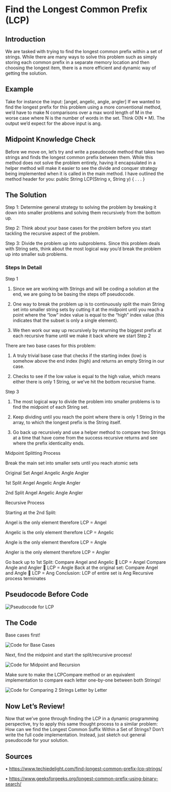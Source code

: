 # Find the Longest Common Prefix (LCP)
## Introduction
We are tasked with trying to find the longest common prefix within a set of strings. While there are many ways to solve this problem such as simply storing each common prefix in a separate memory location and then choosing the longest item, there is a more efficient and dynamic way of getting the solution. 
## Example
Take for instance the input: [angel, angelic, angle, angler] 
If we wanted to find the longest prefix for this problem using a more conventional method, we’d have to make N comparisons over a max word length of M in the worse case where N is the number of words in the set. Think O(N * M).
The output we’d expect for the above input is ang. 
## Midpoint Knowledge Check
Before we move on, let’s try and write a pseudocode method that takes two strings and finds the longest common prefix between them. While this method does not solve the problem entirely, having it encapsulated in a helper method will make it easier to see the divide and conquer strategy being implemented when it is called in the main method. I have outlined the method header for you:
public String LCP(String x, String y) {
. . .
}
## The Solution
Step 1: Determine general strategy to solving the problem by breaking it down into smaller problems and solving them recursively from the bottom up.

Step 2: Think about your base cases for the problem before you start tackling the recursive aspect of the problem. 

Step 3: Divide the problem up into subproblems. Since this problem deals with String sets, think about the most logical way you’d break the problem up into smaller sub problems. 

### Steps In Detail

Step 1

1)	Since we are working with Strings and will be coding a solution at the end, we are going to be basing the steps off pseudocode. 

2)	One way to break the problem up is to continuously split the main String set into smaller string sets by cutting it at the midpoint until you reach a point where the “low” index value is equal to the “high” index value (this indicates that the subset is only a single element). 

3)	We then work our way up recursively by returning the biggest prefix at each recursive frame until we make it back where we start
Step 2

There are two base cases for this problem:

1)	A truly trivial base case that checks if the starting index (low) is somehow above the end index (high) and returns an empty String in our case.

2)	Checks to see if the low value is equal to the high value, which means either there is only 1 String, or we’ve hit the bottom recursive frame.

Step 3

1)	The most logical way to divide the problem into smaller problems is to find the midpoint of each String set.

2)	Keep dividing until you reach the point where there is only 1 String in the array, to which the longest prefix is the String itself.

3)	Go back up recursively and use a helper method to compare two Strings at a time that have come from the success recursive returns and see where the prefix identicality ends. 


Midpoint Splitting Process

Break the main set into smaller sets until you reach atomic sets

Original Set	Angel	Angelic	Angle	Angler

1st Split	Angel	Angelic	Angle	Angler

2nd Split	Angel	Angelic	Angle	Angler


Recursive Process

Starting at the 2nd Split:

  Angel is the only element therefore LCP = Angel

  Angelic is the only element therefore LCP = Angelic
  
  Angle is the only element therefore LCP = Angle

  Angler is the only element therefore LCP = Angler

Go back up to 1st Split:
	Compare Angel and Angelic  LCP = Angel
	Compare Angle and Angler  LCP = Angle
Back at the original set:
Compare Angel and Angle  LCP = Ang
Conclusion:
	LCP of entire set is Ang
Recursive process terminates

## Pseudocode Before Code

![Pseudocode for LCP][pseudocode]

[pseudocode]: https://github.com/loadingthecode/InterviewQuestionGuide/blob/master/Recursion_and_Divide-and-Conquer/pseudocode.PNG


## The Code
Base cases first!

![Code for Base Cases][code1]

[code1]: https://github.com/loadingthecode/InterviewQuestionGuide/blob/master/Recursion_and_Divide-and-Conquer/1.png

Next, find the midpoint and start the split/recursive process!

![Code for Midpoint and Recursion][code2]

[code2]: https://github.com/loadingthecode/InterviewQuestionGuide/blob/master/Recursion_and_Divide-and-Conquer/2.png

Make sure to make the LCPCompare method or an equivalent implementation to compare each letter one-by-one between both Strings!

![Code for Comparing 2 Strings Letter by Letter][code3]

[code3]: https://github.com/loadingthecode/InterviewQuestionGuide/blob/master/Recursion_and_Divide-and-Conquer/3.png

## Now Let’s Review!
Now that we’ve gone through finding the LCP in a dynamic programming perspective, try to apply this same thought process to a similar problem:
How can we find the Longest Common Suffix Within a Set of Strings?
Don’t write the full code implementation. Instead, just sketch out general pseudocode for your solution.

## Sources

•	https://www.techiedelight.com/find-longest-common-prefix-lcp-strings/

•	https://www.geeksforgeeks.org/longest-common-prefix-using-binary-search/
